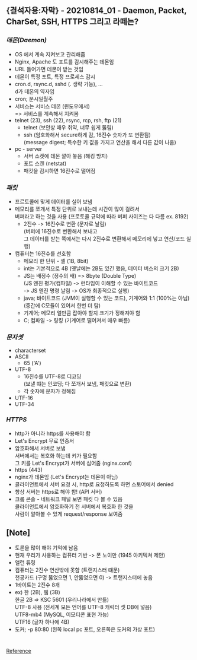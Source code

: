 ## {결석자용:자막} - 20210814_01 - Daemon, Packet, CharSet, SSH, HTTPS 그리고 라떼는?

### _데몬(Daemon)_

- OS 에서 계속 지켜보고 관리해줌
- Nginx, Apache 도 포트를 감시해주는 데몬임
- URL 들어가면 데몬이 받는 것임
- 데몬이 특정 포트, 특정 프로세스 감시
- cron.d, rsync.d, sshd (. 생략 가능), ... <br/>
  d가 데몬의 약자임
- cron; 분시일월주
- 서비스는 서비스 데몬 (윈도우에서) <br/>
  => 서비스를 계속해서 지켜봄
- telnet (23), ssh (22), rsync, rcp, rsh, ftp (21)
  - telnet (보안상 매우 취약, 너무 쉽게 뚫림)
  - ssh (암호화해서 secure하게 감, 16진수 숫자가 또 변환됨) <br/>
    (message digest; 특수한 키 값을 가지고 연산을 해서 다른 값이 나옴)
- pc - server
  - 서버 소켓에 데몬 깔아 놓음 (해킹 방지)
  - 포트 스캔 (netstat)
  - 패킷을 감시하면 16진수로 떨어짐

### _패킷_

- 프르토콜에 맞게 데이터를 실어 보냄
- 메모리를 쪼개서 특정 단위로 보내는데 시간이 많이 걸려서 <br/>
  버퍼라고 하는 것을 사용 (프로토콜 규약에 따라 버퍼 사이즈는 다 다름 ex. 8192)
  - 2진수 -> 16진수로 변환 (문자로 날림) <br/>
    (버퍼에 16진수로 변환해서 보내고 <br/>
    그 데이터를 받는 쪽에서는 다시 2진수로 변환해서 메모리에 넣고 연산/코드 실행)
- 컴퓨터는 16진수를 선호함
  - 메모리 한 단위 - 셀 (1B, 8bit)
  - int는 기본적으로 4B (옛날에는 2B도 있긴 했음, 데이터 버스의 크기 2B)
  - JS는 배정수 (정수의 배) => 8byte (Double Type) <br/>
    (JS 엔진 평가(컴파일) -> 런타임이 이해할 수 있는 바이트코드 <br/>
    -> JS 엔진 명령 날림 -> OS가 최종적으로 실행)
  - java; 바이트코드 (JVM이 실행할 수 있는 코드), 기계어와 1:1 (100%는 아님) <br/>
    (중간에 C모듈이 있어서 한번 더 탐)
  - 기계어; 메모리 얼만큼 잡아야 할지 크기가 정해져야 함
  - C; 컴파일 -> 링킹 (기계어로 떨어져서 매우 빠름)

### _문자셋_

- characterset
- ASCII
  - 65 ('A')
- UTF-8
  - 16진수를 UTF-8로 디코딩 <br/>
    (보낼 떄는 인코딩; 다 쪼개서 보냄, 패킷으로 변환)
  - 각 숫자에 문자가 정해짐
- UTF-16
- UTF-34

### _HTTPS_

- http가 아니라 https를 사용해야 함
- Let's Encrypt 무료 인증서
- 암호화해서 서버로 보냄 <br/>
  서버에서는 복호화 하는데 키가 필요함 <br/>
  그 키를 Let's Encrypt가 서버에 심어줌 (nginx.conf)
- https (443)
- nginx가 데몬임 (Let's Encrypt는 데몬이 아님)
- 클라이언트에서 서버 요청 시, http로 요청하도록 하면 스토어에서 denied
- 항상 서버는 https로 해야 함! (API 서버)
- 크롬 콘솔 - 네트워크 패널 보면 패킷 다 볼 수 있음 <br/>
  클라이언트에서 암호화하기 전 서버에서 복호화 한 것을 <br/>
  사람이 알아볼 수 있게 request/response 보여줌

## [Note]

- 토론을 많이 해야 기억에 남음
- 현재 우리가 사용하는 컴퓨터 기반 -> 폰 노이만 (1945 아키텍쳐 제안)
- 앨런 튜링
- 컴퓨터는 2진수 연산밖에 못함 (트랜지스터 떄문) <br/>
  천공카드 (구멍 뚫었으면 1, 안뚫었으면 0) -> 트랜지스터에 놓음
- 1바이트는 2진수 8개
- ex) 한 (2B), 뷐 (3B) <br/>
  한글 2B => KSC 5601 (우리나라에서 만듦) <br/>
  UTF-8 사용 (전세계 모든 언어를 UTF-8 캐릭터 셋 DB에 넣음) <br/>
  UTF8-mb4 (MySQL, 이모티콘 표현 가능) <br/>
  UTF16 (글자 하나에 4B)
- 도커; -p 80:80 (왼쪽 local pc 포트, 오른쪽은 도커의 가상 포트)

#

[Reference](https://www.youtube.com/watch?v=850rwqd0rmk&list=PLEOnZ6GeucBXxALyjhnC-kwXdHelCPfEx&index=2)

